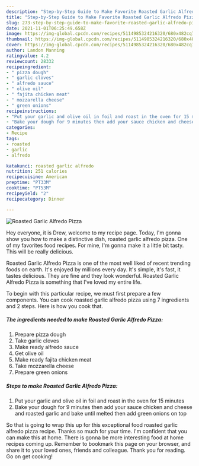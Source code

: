 ```yaml
---
description: "Step-by-Step Guide to Make Favorite Roasted Garlic Alfredo Pizza"
title: "Step-by-Step Guide to Make Favorite Roasted Garlic Alfredo Pizza"
slug: 273-step-by-step-guide-to-make-favorite-roasted-garlic-alfredo-pizza
date: 2021-11-01T06:25:49.658Z
image: https://img-global.cpcdn.com/recipes/5114985324216320/680x482cq70/roasted-garlic-alfredo-pizza-recipe-main-photo.jpg
thumbnail: https://img-global.cpcdn.com/recipes/5114985324216320/680x482cq70/roasted-garlic-alfredo-pizza-recipe-main-photo.jpg
cover: https://img-global.cpcdn.com/recipes/5114985324216320/680x482cq70/roasted-garlic-alfredo-pizza-recipe-main-photo.jpg
author: Landon Manning
ratingvalue: 4.2
reviewcount: 28332
recipeingredient:
- " pizza dough"
- " garlic cloves"
- " alfredo sauce"
- " olive oil"
- " fajita chicken meat"
- " mozzarella cheese"
- " green onions"
recipeinstructions:
- "Put your garlic and olive oil in foil and roast in the oven for 15 minutes"
- "Bake your dough for 9 minutes then add your sauce chicken and cheese and roasted garlic and bake until melted then add green onions on top"
categories:
- Recipe
tags:
- roasted
- garlic
- alfredo

katakunci: roasted garlic alfredo 
nutrition: 251 calories
recipecuisine: American
preptime: "PT33M"
cooktime: "PT53M"
recipeyield: "2"
recipecategory: Dinner

---
```



![Roasted Garlic Alfredo Pizza](https://img-global.cpcdn.com/recipes/5114985324216320/680x482cq70/roasted-garlic-alfredo-pizza-recipe-main-photo.jpg)

Hey everyone, it is Drew, welcome to my recipe page. Today, I'm gonna show you how to make a distinctive dish, roasted garlic alfredo pizza. One of my favorites food recipes. For mine, I'm gonna make it a little bit tasty. This will be really delicious.

Roasted Garlic Alfredo Pizza is one of the most well liked of recent trending foods on earth. It's enjoyed by millions every day. It's simple, it's fast, it tastes delicious. They are fine and they look wonderful. Roasted Garlic Alfredo Pizza is something that I've loved my entire life.




To begin with this particular recipe, we must first prepare a few components. You can cook roasted garlic alfredo pizza using 7 ingredients and 2 steps. Here is how you cook that.

<!--inarticleads1-->

##### The ingredients needed to make Roasted Garlic Alfredo Pizza:

1. Prepare  pizza dough
1. Take  garlic cloves
1. Make ready  alfredo sauce
1. Get  olive oil
1. Make ready  fajita chicken meat
1. Take  mozzarella cheese
1. Prepare  green onions




<!--inarticleads2-->

##### Steps to make Roasted Garlic Alfredo Pizza:

1. Put your garlic and olive oil in foil and roast in the oven for 15 minutes
1. Bake your dough for 9 minutes then add your sauce chicken and cheese and roasted garlic and bake until melted then add green onions on top




So that is going to wrap this up for this exceptional food roasted garlic alfredo pizza recipe. Thanks so much for your time. I'm confident that you can make this at home. There is gonna be more interesting food at home recipes coming up. Remember to bookmark this page on your browser, and share it to your loved ones, friends and colleague. Thank you for reading. Go on get cooking!
